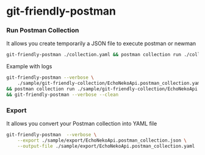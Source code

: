 # git-friendly-postman

### Run Postman Collection

It allows you create temporarily a JSON file to execute postman or newman 

```sh
git-friendly-postman ./collection.yaml && postman collection run ./collection.json && git-friendly-postman --clean
```

Example with logs
```sh
git-friendly-postman --verbose \
    ./sample/git-friendly-collection/EchoNekoApi.postman_collection.yaml \
&& postman collection run ./sample/git-friendly-collection/EchoNekoApi.postman_collection.json \
&& git-friendly-postman --verbose --clean
```

### Export 

It allows you convert your Postman collection into YAML file

```sh
git-friendly-postman  --verbose \
    --export ./sample/export/EchoNekoApi.postman_collection.json \
    --output-file ./sample/export/EchoNekoApi.postman_collection.yaml
```